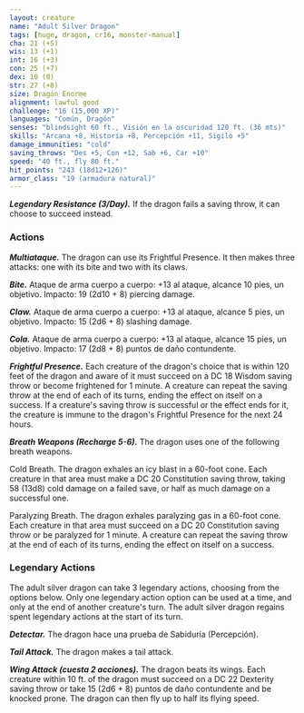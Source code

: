```yaml
---
layout: creature
name: "Adult Silver Dragon"
tags: [huge, dragon, cr16, monster-manual]
cha: 21 (+5)
wis: 13 (+1)
int: 16 (+3)
con: 25 (+7)
dex: 10 (0)
str: 27 (+8)
size: Dragón Enorme
alignment: lawful good
challenge: "16 (15,000 XP)"
languages: "Común, Dragón"
senses: "blindsight 60 ft., Visión en la oscuridad 120 ft. (36 mts)"
skills: "Arcana +8, Historia +8, Percepción +11, Sigilo +5"
damage_immunities: "cold"
saving_throws: "Des +5, Con +12, Sab +6, Car +10"
speed: "40 ft., fly 80 ft."
hit_points: "243 (18d12+126)"
armor_class: "19 (armadura natural)"
---
```


***Legendary Resistance (3/Day).*** If the dragon fails a saving throw, it can choose to succeed instead.

### Actions

***Multiataque.*** The dragon can use its Frightful Presence. It then makes three attacks: one with its bite and two with its claws.

***Bite.*** Ataque de arma cuerpo a cuerpo: +13 al ataque, alcance 10 pies, un objetivo. Impacto: 19 (2d10 + 8) piercing damage.

***Claw.*** Ataque de arma cuerpo a cuerpo: +13 al ataque, alcance 5 pies, un objetivo. Impacto: 15 (2d6 + 8) slashing damage.

***Cola.*** Ataque de arma cuerpo a cuerpo: +13 al ataque, alcance 15 pies, un objetivo. Impacto: 17 (2d8 + 8) puntos de daño contundente.

***Frightful Presence.*** Each creature of the dragon's choice that is within 120 feet of the dragon and aware of it must succeed on a DC 18 Wisdom saving throw or become frightened for 1 minute. A creature can repeat the saving throw at the end of each of its turns, ending the effect on itself on a success. If a creature's saving throw is successful or the effect ends for it, the creature is immune to the dragon's Frightful Presence for the next 24 hours.

***Breath Weapons (Recharge 5-6).*** The dragon uses one of the following breath weapons.

Cold Breath. The dragon exhales an icy blast in a 60-foot cone. Each creature in that area must make a DC 20 Constitution saving throw, taking 58 (13d8) cold damage on a failed save, or half as much damage on a successful one.

Paralyzing Breath. The dragon exhales paralyzing gas in a 60-foot cone. Each creature in that area must succeed on a DC 20 Constitution saving throw or be paralyzed for 1 minute. A creature can repeat the saving throw at the end of each of its turns, ending the effect on itself on a success.

### Legendary Actions

The adult silver dragon can take 3 legendary actions, choosing from the options below. Only one legendary action option can be used at a time, and only at the end of another creature's turn. The adult silver dragon regains spent legendary actions at the start of its turn.

***Detectar.*** The dragon hace una prueba de Sabiduría (Percepción).

***Tail Attack.*** The dragon makes a tail attack.

***Wing Attack (cuesta 2 acciones).*** The dragon beats its wings. Each creature within 10 ft. of the dragon must succeed on a DC 22 Dexterity saving throw or take 15 (2d6 + 8) puntos de daño contundente and be knocked prone. The dragon can then fly up to half its flying speed.